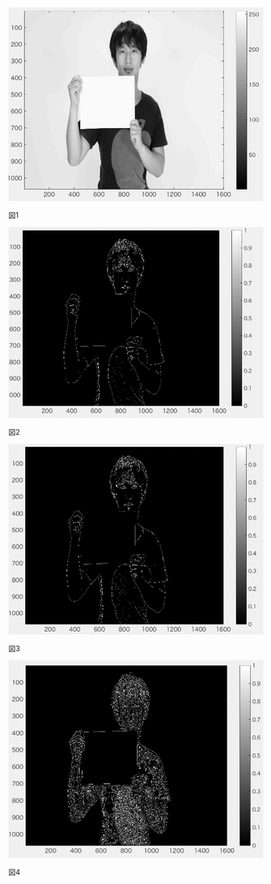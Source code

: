 <img src="https://github.com/tableamd/lecture_image_processing/blob/master/kadai10/1.png">

図1 

<img src="https://github.com/tableamd/lecture_image_processing/blob/master/kadai10/2.png">

図2 

<img src="https://github.com/tableamd/lecture_image_processing/blob/master/kadai10/3.png">

図3 

<img src="https://github.com/tableamd/lecture_image_processing/blob/master/kadai10/4.png">

図4 